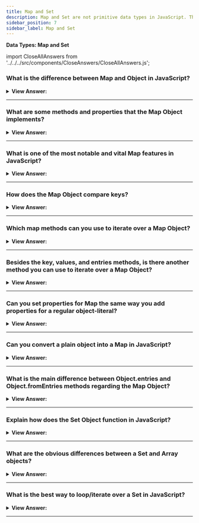 ```yaml
---
title: Map and Set
description: Map and Set are not primitive data types in JavaScript. They are objects.
sidebar_position: 7
sidebar_label: Map and Set
---
```


**Data Types: Map and Set**

import CloseAllAnswers from '../../../src/components/CloseAnswers/CloseAllAnswers.js';

<CloseAllAnswers />

### What is the difference between Map and Object in JavaScript?

<details>
  <summary><strong>View Answer:</strong></summary>
  <div>
  <div><strong>Interview Response:</strong> The main difference is that Map allows keys of any type, and objects also convert keys to strings, which is another known difference. As you look at Objects and Maps, another apparent difference is that Objects cannot use another object as a key.</div><br />
  <div><strong>Technical Response:</strong> The Map object holds key-value pairs (Just like Objects) and remembers the original insertion order of the keys. We may use any value (both objects and primitive values) as a key or a value. But the main difference is that Map allows keys of any type. Objects also convert keys to strings, which is another known difference. The keys of an Object must be either a String or a Symbol. As you look at Objects and Maps, another apparent difference is that Objects cannot use another object as a key.
  </div><br />
  <div><strong className="codeExample">Code Example:</strong> Different types as keys<br /><br />

  <div></div>

```js
let map = new Map();

map.set('1', 'str1'); // a string key
map.set(1, 'num1'); // a numeric key
map.set(true, 'bool1'); // a boolean key

// remember the regular Object? it would convert keys to string
// Map keeps the type, so these two are different:
alert(map.get(1)); // 'num1'
alert(map.get('1')); // 'str1'

alert(map.size); // 3
```

  </div>
  </div>
</details>

---

### What are some methods and properties that the Map Object implements?

<details>
  <summary><strong>View Answer:</strong></summary>
  <div>
  <div><strong>Interview Response:</strong> There are several built-in methods and properties of the Map Object, including new Map(), set, get, has, delete, clear, and size.<br /><br />
  <strong>Methods and properties are as follows:</strong><br /><br />
  <ul>
    <li>new Map() – constructs the map.</li>
    <li>map.set(key, value) — saves the value as a function of the key.</li>
    <li>map.get(key) – returns the value specified by the key or undefined if the key does not exist in the map.</li>
    <li>map.has(key) – If the key exists, it returns true; otherwise, it returns false.</li>
    <li>map.delete(key) - deletes the value specified by the key.</li>
    <li>map.clear() — clears the map completely.</li>
    <li>map.size – The number of elements currently on the map gets returned.</li>
  </ul>
</div><br />
  <div><strong className="codeExample">Code Example:</strong><br /><br />

  <div></div>

```js
let contacts = new Map();

// stores the value by the key
contacts.set('Raymond', { phone: '213-555-1234', address: '123 N 1st Ave' });

contacts.has('Jessie'); // false 'Jessie' does not exist

contacts.get('Hilary'); // returns undefined

// stores as the value by the key
contacts.set('Hilary', { phone: '617-555-4321', address: '321 S 2nd St' });

console.log(contacts); // Map returns Hilary and Raymond

contacts.delete('Raymond'); // deletes Raymond returns true

contacts.get('Hilary'); // returns values

console.log(contacts.size); // returns 1
```

  </div>
  </div>
</details>

---

### What is one of the most notable and vital Map features in JavaScript?

<details>
  <summary><strong>View Answer:</strong></summary>
  <div>
  <div><strong>Interview Response:</strong> Using objects as keys is one of the most notable and vital Map features. The same does not count for objects, We should note that using a string as a key in an object is fine, but we cannot use another object as a key.
</div><br />
  <div><strong className="codeExample">Code Example:</strong><br /><br />

  <div></div>

```js
let john = { name: 'John' };
let ben = { name: 'Ben' };

let visitsCountObj = {}; // try to use an object

visitsCountObj[ben] = 234; // try to use ben object as the key
visitsCountObj[john] = 123; // try to use john object as the key, ben object will get replaced

// That's what got written!
alert(visitsCountObj['[object Object]']); // 123
alert(visitsCountObj[ben]); // ben returns 123 because it was overwritten by john
```

  </div>
  </div>
</details>

---

### How does the Map Object compare keys?

<details>
  <summary><strong>View Answer:</strong></summary>
  <div>
  <div><strong>Interview Response:</strong> Map uses the algorithm SameValueZero. It is roughly the same as strict equality ===, but the difference is that NaN is considered equal to NaN. So, NaN can be used as the key as well. This algorithm cannot be changed or customized.
</div>
  </div>
</details>

---

### Which map methods can you use to iterate over a Map Object?

<details>
  <summary><strong>View Answer:</strong></summary>
  <div>
  <div><strong>Interview Response:</strong> There are three Map methods that you can use to iterate over a map object, including the key, values, and entries methods.</div><br />
  <div><strong>Technical Response:</strong> There are three Map methods that you can use to iterate over a map, including the key, values, and entries methods. The keys method returns the keys within the Map. The entries method returns an iterable for entries [key, value]. At the same time, the Object.values method returns an iterable for values. Notable, by default entries, is used in the for…of loop. So, it is not necessary to invoke it explicitly. The iteration goes in the same order as the value insertion, and the map preserves this order, unlike regular Objects.
  </div><br />
  <div><strong className="codeExample">Code Example:</strong><br /><br />

  <div></div>

```js
let recipeMap = new Map([
  ['cucumber', 500],
  ['tomatoes', 350],
  ['onion', 50],
]);

// iterate over keys (vegetables)
for (let vegetable of recipeMap.keys()) {
  console.log(vegetable); // cucumber, tomatoes, onion
}

// iterate over values (amounts)
for (let amount of recipeMap.values()) {
  console.log(amount); // 500, 350, 50
}

let recipeMap = new Map([
  ['cucumber', 500],
  ['tomatoes', 350],
  ['onion', 50],
]);

// We can also iterate over entries using a forEach()
recipeMap.forEach((quantity, veg) => console.log(`${veg}, ${quantity}`));
```

  </div>
  </div>
</details>

---

### Besides the key, values, and entries methods, is there another method you can use to iterate over a Map Object?

<details>
  <summary><strong>View Answer:</strong></summary>
  <div>
  <div><strong>Interview Response:</strong> Yes, we can use the forEach method to iterate over the Map Object.</div><br />
  <div><strong>Technical Response:</strong> You can use forEach method to iterate over the Map Object. The forEach() method executes a provided function once for each Map entry. You should note that instead of producing a [key, value], as a result, it creates the opposite [value, key]. You can choose the format of your choice to meet the proposed outcome.
  </div><br />
  <div><strong className="codeExample">Code Example:</strong><br /><br />

  <div></div>

```js
let recipeMap = new Map([
  ['cucumber', 500],
  ['tomatoes', 350],
  ['onion', 50],
]);

// iterate over entries using a forEach()
recipeMap.forEach((quantity, veg) => console.log(`${veg}, ${quantity}`));
```

  </div>
  </div>
</details>

---

### Can you set properties for Map the same way you add properties for a regular object-literal?

<details>
  <summary><strong>View Answer:</strong></summary>
  <div>
  <div><strong>Interview Response:</strong> Technically, yes, but it is not recommended because it uses the feature of a generic object. There is a significant loss of built-in Map methods like set and delete when it we transform it into a generic object.
</div><br />
  <div><strong className="codeExample">Code Example:</strong><br /><br />

  <div></div>

```js
// Wrong Way
let wrongMap = new Map();
wrongMap['bla'] = 'blaa';
wrongMap['bla2'] = 'blaaa2';

console.log(wrongMap); // Map { bla: 'blaa', bla2: 'blaaa2' }

// Any attempt to revert back to Maps built-in methods will fail

wrongMap.has('bla'); // false
wrongMap.delete('bla'); // false
console.log(wrongMap); // Map { bla: 'blaa', bla2: 'blaaa2' }

// Right way for storing data in the Map - set(key, value) method.

let contacts = new Map();
contacts.set('Jessie', { phone: '213-555-1234', address: '123 N 1st Ave' });
contacts.has('Jessie'); // true
contacts.get('Hilary'); // undefined
contacts.set('Hilary', { phone: '617-555-4321', address: '321 S 2nd St' });
contacts.get('Jessie'); // {phone: "213-555-1234", address: "123 N 1st Ave"}
contacts.delete('Raymond'); // false
contacts.delete('Jessie'); // true
console.log(contacts.size); // 1
```

  </div>
  </div>
</details>

---

### Can you convert a plain object into a Map in JavaScript?

<details>
  <summary><strong>View Answer:</strong></summary>
  <div>
  <div><strong>Interview Response:</strong> Yes, we can create a new map object and extract the object entries using the object.entries method.</div><br />
  <div><strong>Technical Response:</strong> Yes, if we have a plain object and would like to create a Map from it, we can use the built-in method Object.entries(obj) that returns an array of key/value pairs for an object precisely in that format.
  </div><br />
  <div><strong className="codeExample">Code Example:</strong><br /><br />

  <div></div>

```js
let obj = {
  name: 'John',
  age: 30,
};

let map = new Map(Object.entries(obj));

alert(map.get('name')); // John
```

  </div>
  </div>
</details>

---

### What is the main difference between Object.entries and Object.fromEntries methods regarding the Map Object?

<details>
  <summary><strong>View Answer:</strong></summary>
  <div>
  <div><strong>Interview Response:</strong> The Object.fromEntries method transforms a list of key-value (Map Object) pairs into an object. Object.entries extracts the entries that we can place on a Map.</div><br />
  <div><strong>Technical Response:</strong> If we have a plain object, and we would like to create a Map from it, then we can use the built-in method Object.entries(obj) that returns an array of key/value pairs for an object exactly in that format. The Object.fromEntries() method transforms a list of key-value (Map Object) pairs into an object. So, both have conversion components that are the opposite of one another.
  </div><br />
  <div><strong className="codeExample">Code Example:</strong> Object.fromEntries();<br /><br />

  <div></div>

```js
let map = new Map();
map.set('banana', 1);
map.set('orange', 2);
map.set('meat', 4);

let obj = Object.fromEntries(map.entries()); // make a plain object (*)

// done!
// obj = { banana: 1, orange: 2, meat: 4 }

alert(obj.orange); // 2
```

  </div><br />
  <div><strong className="codeExample">Code Example:</strong> Object.entries();<br /><br />

  <div></div>

```js
let obj = {
  name: 'John',
  age: 30,
};

let map = new Map(Object.entries(obj));

alert(map.get('name')); // John
```

  </div>
  </div>
</details>

---

### Explain how does the Set Object function in JavaScript?

<details>
  <summary><strong>View Answer:</strong></summary>
  <div>
  <div><strong>Interview Response:</strong> The Set object is a special object that lets you store “unique” values of any type, whether primitive values or object references.</div><br />
  <div><strong>Technical Response:</strong> The Set object is a special object that lets you store unique values of any type, whether primitive values or object references. The Set() constructor creates the base structure of the object. The main feature is that repeated calls of set.add(value) with the same value do not do anything, and that is why each value appears in a Set only once.
  </div><br />
  <div><strong className="codeExample">Code Example:</strong><br /><br />

  <div></div>

```js
let set = new Set();

let john = { name: 'John' };
let pete = { name: 'Pete' };
let mary = { name: 'Mary' };

// visits, some users come multiple times
set.add(john);
set.add(pete);
set.add(mary);
set.add(john);
set.add(mary);

// set keeps only unique values
alert(set.size); // 3

for (let user of set) {
  alert(user.name); // John (then Pete and Mary)
}
```

  </div>
  </div>
</details>

---

### What are the obvious differences between a Set and Array objects?

<details>
  <summary><strong>View Answer:</strong></summary>
  <div>
  <div><strong>Interview Response:</strong> The main difference is that Set only allows unique data values, while an Array allows duplicates.</div><br />
  <div><strong>Technical Response:</strong> Well, in general, Array is a type of structure representing a block of data (numbers, objects) allocated in consecutive memory. Set, more familiar as a Math concept, is an abstract data type that contains only distinct elements/objects without the need of being allocated orderly by index. Array and Set are technically different concepts in JavaScript. One of the most significant differences here, you may notice, is that elements in Array can be duplicated (unless you tell it not to be), and in Set, they just cannot (regardless of what you decide). In addition, Array is an “indexed collection” type of data structure, while Set is considered a “keyed collection”.
  </div>
  </div>
</details>

---

### What is the best way to loop/iterate over a Set in JavaScript?

<details>
  <summary><strong>View Answer:</strong></summary>
  <div>
  <div><strong>Interview Response:</strong> We can use the for..of and forEach loops. We can also use a traditional iteration, but this does not meet standard recommendations.</div><br />
  <div><strong>Technical Response:</strong> There are two ways to iterate over a Set() in JavaScript. The for..of and forEach loops. You can also use a traditional iterative for loop, but it is much more complex and not recommended (Ninja Code).
  </div><br />
  <div><strong className="codeExample">Code Example:</strong> Iteration over Set using for..of and forEach<br /><br />

  <div></div>

```js
let set = new Set(['oranges', 'apples', 'bananas']);

for (let value of set) alert(value);

// the same with forEach:
set.forEach((value, valueAgain, set) => {
  alert(value);
});
```

  </div><br />
  <div><strong className="codeExample">Code Example:</strong> Traditional iterative for loop over Set() object… (for..of or forEach is recommended)<br /><br />

  <div></div>

```js
let set = new Set(['oranges', 'apples', 'bananas']);

for (let i = set.values(), val = null; (val = i.next().value); ) {
  console.log(val);
}
```

  </div>
  </div>
</details>

---
